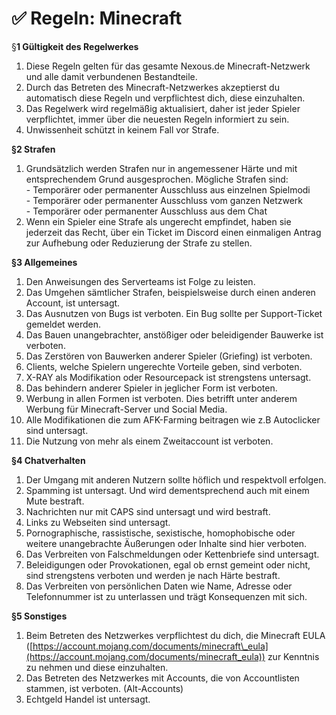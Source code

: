 # ✅ Regeln: Minecraft

§**1 Gültigkeit des Regelwerkes**

1. Diese Regeln gelten für das gesamte Nexous.de Minecraft-Netzwerk und alle damit verbundenen Bestandteile.
2. Durch das Betreten des Minecraft-Netzwerkes akzeptierst du automatisch diese Regeln und verpflichtest dich, diese einzuhalten.
3. Das Regelwerk wird regelmäßig aktualisiert, daher ist jeder Spieler verpflichtet, immer über die neuesten Regeln informiert zu sein.
4. Unwissenheit schützt in keinem Fall vor Strafe.

**§2 Strafen**

1. Grundsätzlich werden Strafen nur in angemessener Härte und mit entsprechendem Grund ausgesprochen. Mögliche Strafen sind:\
   \- Temporärer oder permanenter Ausschluss aus einzelnen Spielmodi\
   \- Temporärer oder permanenter Ausschluss vom ganzen Netzwerk\
   \- Temporärer oder permanenter Ausschluss aus dem Chat
2. Wenn ein Spieler eine Strafe als ungerecht empfindet, haben sie jederzeit das Recht, über ein Ticket im Discord einen einmaligen Antrag zur Aufhebung oder Reduzierung der Strafe zu stellen.

**§3 Allgemeines**

1. Den Anweisungen des Serverteams ist Folge zu leisten.
2. Das Umgehen sämtlicher Strafen, beispielsweise durch einen anderen Account, ist untersagt.
3. Das Ausnutzen von Bugs ist verboten. Ein Bug sollte per Support-Ticket gemeldet werden.
4. Das Bauen unangebrachter, anstößiger oder beleidigender Bauwerke ist verboten.
5. Das Zerstören von Bauwerken anderer Spieler (Griefing) ist verboten.
6. Clients, welche Spielern ungerechte Vorteile geben, sind verboten.
7. &#x20;X-RAY als Modifikation oder Resourcepack ist strengstens untersagt. &#x20;
8. Das behindern anderer Spieler in jeglicher Form ist verboten.
9. Werbung in allen Formen ist verboten. Dies betrifft unter anderem Werbung für Minecraft-Server und Social Media.
10. Alle Modifikationen die zum AFK-Farming beitragen wie z.B Autoclicker sind untersagt.
11. Die Nutzung von mehr als einem Zweitaccount ist verboten.

**§4 Chatverhalten**

1. Der Umgang mit anderen Nutzern sollte höflich und respektvoll erfolgen.
2. Spamming ist untersagt. Und wird dementsprechend auch mit einem Mute bestraft.
3. Nachrichten nur mit CAPS sind untersagt und wird bestraft.
4. Links zu Webseiten sind untersagt.
5. Pornographische, rassistische, sexistische, homophobische oder weitere unangebrachte Äußerungen oder Inhalte sind hier verboten.
6. Das Verbreiten von Falschmeldungen oder Kettenbriefe sind untersagt.
7. Beleidigungen oder Provokationen, egal ob ernst gemeint oder nicht, sind strengstens verboten und werden je nach Härte bestraft.
8. Das Verbreiten von persönlichen Daten wie Name, Adresse oder Telefonnummer ist zu unterlassen und trägt Konsequenzen mit sich.

**§5 Sonstiges**

1. Beim Betreten des Netzwerkes verpflichtest du dich, die Minecraft EULA ([https://account.mojang.com/documents/minecraft\_eula](https://account.mojang.com/documents/minecraft_eula)) zur Kenntnis zu nehmen und diese einzuhalten.
2. Das Betreten des Netzwerkes mit Accounts, die von Accountlisten stammen, ist verboten. (Alt-Accounts)
3. Echtgeld Handel ist untersagt.
